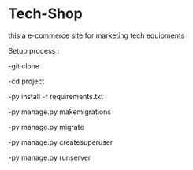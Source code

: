 # Tech-Shop
this a e-commerce site for marketing tech equipments



Setup process :



-git clone

-cd project

-py install -r requirements.txt

-py manage.py makemigrations

-py manage.py migrate

-py manage.py createsuperuser

-py manage.py runserver
